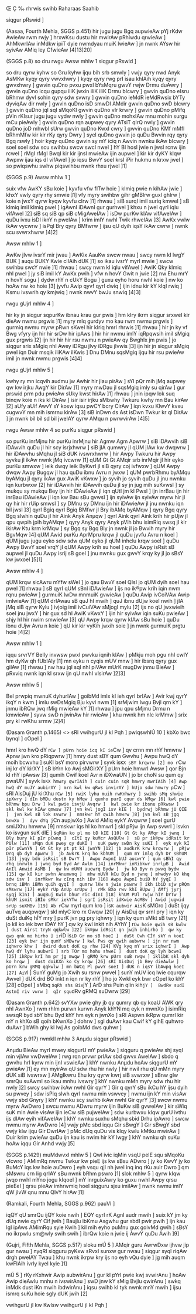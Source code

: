 Œ Ç ‰
rhrwis swihb
Raharaas Saahib

siqgur pRswid ]

(Aasaa, Fourth Mehla, SGGS p.451)
hir jugu jugu Bgq aupwieAw pYj rKdw AwieAw rwm rwjy ]
hrxwKsu dustu hir mwirAw pRhlwdu qrwieAw ]
AhMkwrIAw inMdkw ipiT dyie nwmdyau muiK lwieAw ]
jn nwnk AYsw hir syivAw AMiq ley CfwieAw ]4]13]20]


(SGGS p.8)
so dru rwgu Awsw mhlw 1
siqgur pRswid ]

so dru qyrw kyhw so Gru kyhw ijqu bih srb smwly ]
vwjy qyry nwd Anyk AsMKw kyqy qyry vwvxhwry ] 
kyqy qyry rwg prI isau khIAih kyqy qyry gwvxhwry ] 
gwvin quDno pvxu pwxI bYsMqru gwvY rwjw Drmu duAwry ] 
gwvin quDno icqu gupqu iliK jwxin iliK iliK Drmu bIcwry ] 
gwvin quDno eIsru bRhmw dyvI sohin qyry sdw svwry ] 
gwvin quDno ieMdR ieMdRwsix bYTy dyviqAw dir nwly ] 
gwvin quDno isD smwDI AMdir gwvin quDno swD bIcwry ] 
gwvin quDno jqI sqI sMqoKI gwvin quDno vIr krwry ] 
gwvin quDno pMifq pVin rKIsur jugu jugu vydw nwly ] 
gwvin quDno mohxIAw mnu mohin surgu mCu pieAwly ] 
gwvin quDno rqn aupwey qyry ATsiT qIrQ nwly ] 
gwvin quDno joD mhwbl sUrw gwvin quDno KwxI cwry ] 
gwvin quDno KMf mMfl bRhmMfw kir kir rKy qyry Dwry ] 
syeI quDno gwvin jo quDu Bwvin rqy qyry Bgq rswly ] 
hoir kyqy quDno gwvin sy mY iciq n Awvin nwnku ikAw bIcwry ] 
soeI soeI sdw scu swihbu swcw swcI nweI ] 
hY BI hosI jwie n jwsI rcnw ijin rcweI ] 
rMgI rMgI BwqI kir kir ijnsI mwieAw ijin aupweI ] 
kir kir dyKY kIqw Awpxw ijau iqs dI vifAweI ] 
jo iqsu BwvY soeI krsI iPir hukmu n krxw jweI ] 
so pwiqswhu swhw piqswihbu nwnk rhxu rjweI ]1] 

(SGGS p.9)
Awsw mhlw 1 ]

suix vfw AwKY sBu koie ] 
kyvfu vfw fITw hoie ] 
kImiq pwie n kihAw jwie ] 
khxY vwly qyry rhy smwie ]1] 
vfy myry swihbw gihr gMBIrw guxI ghIrw ] 
koie n jwxY qyrw kyqw kyvfu cIrw ]1] rhwau ] 
siB surqI imil suriq kmweI ] 
sB kImiq imil kImiq pweI ] 
igAwnI iDAwnI gur gurhweI ] 
khxu n jweI qyrI iqlu vifAweI ]2] 
siB sq siB qp siB cMigAweIAw ] 
isDw purKw kIAw vifAweIAw ] 
quDu ivxu isDI iknY n pweIAw ] 
krim imlY nwhI Twik rhweIAw ]3] 
AwKx vwlw ikAw vycwrw ] 
isPqI Bry qyry BMfwrw ] 
ijsu qU dyih iqsY ikAw cwrw ] 
nwnk scu svwrxhwrw ]4]2] 

Awsw mhlw 1 ]

AwKw jIvw ivsrY mir jwau ] 
AwKix AauKw swcw nwau ] 
swcy nwm kI lwgY BUK ] 
auqu BUKY Kwie clIAih dUK ]1] 
so ikau ivsrY myrI mwie ] 
swcw swihbu swcY nwie ]1] rhwau ] 
swcy nwm kI iqlu vifAweI ] 
AwiK Qky kImiq nhI pweI ] 
jy siB imil kY AwKx pwih ] 
vfw n hovY Gwit n jwie ]2] 
nw Ehu mrY n hovY sogu ] 
dydw rhY n cUkY Bogu ] 
guxu eyho horu nwhI koie ] 
nw ko hoAw nw ko hoie ]3] 
jyvfu Awip qyvf qyrI dwiq ] 
ijin idnu kir kY kIqI rwiq ] 
Ksmu ivswrih qy kmjwiq ] 
nwnk nwvY bwJu snwiq ]4]3] 

rwgu gUjrI mhlw 4 ]

hir ky jn siqgur sqpurKw ibnau krau gur pwis ] 
hm kIry ikrm siqgur srxweI kir dieAw nwmu prgwis ]1] 
myry mIq gurdyv mo kau rwm nwmu prgwis ] 
gurmiq nwmu myrw pRwn sKweI hir kIriq hmrI rhrwis ]1] rhwau ] 
hir jn ky vf Bwg vfyry ijn hir hir srDw hir ipAws ] 
hir hir nwmu imlY iqRpqwsih imil sMgiq gux prgwis ]2] 
ijn hir hir hir rsu nwmu n pwieAw qy BwghIx jm pwis ] 
jo siqgur srix sMgiq nhI Awey iDRgu jIvy iDRgu jIvwis ]3] 
ijn hir jn siqgur sMgiq pweI iqn Duir msqik iliKAw ilKwis ] 
Dnu DMnu sqsMgiq ijqu hir rsu pwieAw imil jn nwnk nwmu prgwis ]4]4] 

rwgu gUjrI mhlw 5 ]

kwhy ry mn icqvih audmu jw Awhir hir jIau pirAw ] 
sYl pQr mih jMq aupwey qw kw irjku AwgY kir DirAw ]1] 
myry mwDau jI sqsMgiq imly su qirAw ] 
gur prswid prm pdu pwieAw sUky kwst hirAw ]1] rhwau ] 
jnin ipqw lok suq binqw koie n iks kI DirAw ] 
isir isir irjku sMbwhy Twkuru kwhy mn Bau kirAw ]2] 
aUfy aUif AwvY sY kosw iqsu pwCY bcry CirAw ] 
iqn kvxu KlwvY kvxu cugwvY mn mih ismrnu kirAw ]3] 
siB inDwn ds Ast isDwn Twkur kr ql DirAw ] 
jn nwnk bil bil sd bil jweIAY qyrw AMqu n pwrwvirAw ]4]5] 

rwgu Awsw mhlw 4 so purKu
siqgur pRswid ]

so purKu inrMjnu hir purKu inrMjnu hir Agmw Agm Apwrw ] 
siB iDAwvih siB iDAwvih quDu jI hir scy isrjxhwrw ] 
siB jIA qumwry jI qUM jIAw kw dwqwrw ] 
hir iDAwvhu sMqhu jI siB dUK ivswrxhwrw ] 
hir Awpy Twkuru hir Awpy syvku jI ikAw nwnk jMq ivcwrw ]1] 
qUM Gt Gt AMqir srb inrMqir jI hir eyko purKu smwxw ] 
ieik dwqy ieik ByKwrI jI siB qyry coj ivfwxw ] 
qUM Awpy dwqw Awpy Bugqw jI hau quDu ibnu Avru n jwxw ] 
qUM pwrbRhmu byAMqu byAMqu jI qyry ikAw gux AwiK vKwxw ] 
jo syvih jo syvih quDu jI jnu nwnku iqn kurbwxw ]2] 
hir iDAwvih hir iDAwvih quDu jI sy jn jug mih suKvwsI ] 
sy mukqu sy mukqu Bey ijn hir iDAwieAw jI iqn qUtI jm kI PwsI ] 
ijn inrBau ijn hir inrBau iDAwieAw jI iqn kw Bau sBu gvwsI ] 
ijn syivAw ijn syivAw myrw hir jI qy hir hir rUip smwsI ] 
sy DMnu sy DMnu ijn hir iDAwieAw jI jnu nwnku iqn bil jwsI ]3] 
qyrI Bgiq qyrI Bgiq BMfwr jI Bry ibAMq byAMqw ] 
qyry Bgq qyry Bgq slwhin quDu jI hir Aink Anyk Anµqw ] 
qyrI Aink qyrI Aink krih hir pUjw jI qpu qwpih jpih byAMqw ] 
qyry Anyk qyry Anyk pVih bhu isimRiq swsq jI kir ikirAw Ktu krm krMqw ] 
sy Bgq sy Bgq Bly jn nwnk jI jo Bwvih myry hir BgvMqw ]4] 
qUM Awid purKu AprMpru krqw jI quDu jyvfu Avru n koeI ] 
qUM jugu jugu eyko sdw sdw qUM eyko jI qUM inhclu krqw soeI ] 
quDu Awpy BwvY soeI vrqY jI qUM Awpy krih su hoeI ] 
quDu Awpy isRsit sB aupweI jI quDu Awpy isrij sB goeI ] 
jnu nwnku gux gwvY krqy ky jI jo sBsY kw jwxoeI ]5]1] 

Awsw mhlw 4 ]

qUM krqw sicAwru mYfw sWeI ] 
jo qau BwvY soeI QIsI jo qUM dyih soeI hau pweI ]1] rhwau ] 
sB qyrI qUM sBnI iDAwieAw ] 
ijs no ik®pw krih iqin nwm rqnu pwieAw ] 
gurmuiK lwDw mnmuiK gvwieAw ] 
quDu Awip ivCoiVAw Awip imlwieAw ]1] 
qUM drIAwau sB quJ hI mwih ] 
quJ ibnu dUjw koeI nwih ] 
jIA jMq siB qyrw Kylu ] 
ivjoig imil ivCuiVAw sMjogI mylu ]2] 
ijs no qU jwxwieih soeI jnu jwxY ] 
hir gux sd hI AwiK vKwxY ] 
ijin hir syivAw iqin suKu pwieAw ] 
shjy hI hir nwim smwieAw ]3] 
qU Awpy krqw qyrw kIAw sBu hoie ] 
quDu ibnu dUjw Avru n koie ] 
qU kir kir vyKih jwxih soie ] 
jn nwnk gurmuiK prgtu hoie ]4]2]
 
Awsw mhlw 1 ]

iqqu srvrVY BeIly invwsw pwxI pwvku iqnih kIAw ] 
pMkju moh pgu nhI cwlY hm dyKw qh fUbIAly ]1] 
mn eyku n cyqis mUV mnw ] 
hir ibsrq qyry gux gilAw ]1] rhwau ] 
nw hau jqI sqI nhI piVAw mUrK mugDw jnmu BieAw ] 
pRxviq nwnk iqn kI srxw ijn qU nwhI vIsirAw ]2]3] 

Awsw mhlw 5 ]

BeI prwpiq mwnuK dyhurIAw ] 
goibMd imlx kI ieh qyrI brIAw ] 
Avir kwj qyrY ikqY n kwm ] 
imlu swDsMgiq Bju kyvl nwm ]1] 
srMjwim lwgu Bvjl qrn kY ] 
jnmu ibRQw jwq rMig mwieAw kY ]1] rhwau ] 
jpu qpu sMjmu Drmu n kmwieAw ] 
syvw swD n jwinAw hir rwieAw ] 
khu nwnk hm nIc krMmw ] 
srix pry kI rwKhu srmw ]2]4] 

(Dasam Granth p.1465)
<>
sRI vwihgurU jI kI Pqh ]
pwiqswhIÚ 10 ]
kbXo bwc bynqI ] cOpeI ]

hmrI kro hwQ dY r`Cw ]
pUrn hoie icq kI ie`Cw ] 
qv crnn mn rhY hmwrw ] 
Apnw jwn kro pRiqpwrw ]1]
hmry dust sBY qum Gwvhu ] 
Awpu hwQ dY moih bcwvhu ]
suKI bsY moro pirvwrw ]
syvk is`KX sBY krqwrw ]2]
mo r`Cw inj kr dY kirXY ]
sB bYrn ko Awj sMGirXY ]
pUrn hoie hmwrI Awsw ]
qor Bjn kI rhY ipAwsw ]3]
qumih Cwif koeI Avr n iDXwaUN ]
jo br choN su qum qy pwaUN ]
syvk is`KX hmwry qwrIAih ]
cuin cuin sqR hmwry mwrIAih ]4]
Awp hwQ dY muJY aubirXY ]
mrn kwl kw qRws invirXY ]
hUjo sdw hmwry p`Cw ]
sRI AisDuj jU kirXhu r`Cw ]5]
rwiK lyhu muih rwKnhwry ]
swihb sMq shwie ipXwry ]
dIn bMDu dustn ky hMqw ]
qumho purI cqur ds kMqw ]6]
kwl pwie bRhmw bpu Drw ]
kwl pwie isvjU Avqrw ] 
kwl pwie kr ibsnu pRkwsw ] 
skl kwl kw kIAw qmwsw ]7]
jvn kwl jogI isv kIE ] 
bydrwj bRhmw jU QIE ] 
jvn kwl sB lok svwrw ] 
nmskwr hY qwih hmwrw ]8]
jvn kwl sB jgq bnwXo ] 
dyv dYq j`Cn aupjwXo ]
Awid AMiq eykY Avqwrw ] 
soeI gurU smiJXhu hmwrw ]9]
nmskwr iqs hI ko hmwrI ] 
skl pRjw ijn Awp svwrI ]
isvkn ko isvgun suK dIE ]
s`qRün ko pl mo bD kIE ]10]
Gt Gt ky AMqr kI jwnq ]
Bly bury kI pIr pCwnq ] 
cItI qy kuMcr AsQUlw ] 
sB pr ik®pw idRsit kr PUlw ]11]
sMqn duK pwey qy duKI ] 
suK pwey swDn ky suKI ] 
eyk eyk kI pIr pCwnYN ]
Gt Gt ky pt pt kI jwnYN ]12]
jb audkrK krw krqwrw ] 
pRjw Drq qb dyh Apwrw ] 
jb AwkrK krq ho kbhUM ] 
qum mY imlq dyh Dr sBhUM ]13]
jyqy bdn isRsit sB DwrY ] 
Awpu AwpnI bUJ aucwrY ]
qum sBhI qy rhq inrwlm ]
jwnq byd Byd Ar Awlm ]14]
inrMkwr inRibkwr inrlµB ] 
Awid AnIl Anwid AsMB ] 
qw kw mUVH aucwrq Bydw ] 
jw kO Byv n pwvq bydw ]15]
qw kO kir pwhn Anumwnq ] 
mhw mUVH kCu Byd n jwnq ]
mhwdyv kO khq sdw isv ] 
inrMkwr kw cInq nih iBv ]16]
Awpu AwpnI buiD hY jyqI ] 
brnq iBMn iBMn quih qyqI ] 
qumrw lKw n jwie pswrw ]
ikh ibiD sjw pRQm sMswrw ]17]
eykY rUp AnUp srUpw ] 
rMk BXo rwv khI BUpw ]
AMfj jyrj syqj kInI ]
auqBuj Kwin bhur ric dInI ]18]
khUM PUl rwjw hÍY bYTw ]
khUM ismit iBÎo sMkr iekYTw ]
sgrI isRsit idKwie AcMBv ]
Awid jugwid srUp suXMBv ]19]
Ab r`Cw myrI qum kro ]
is`K aubwir Ais`K sMGro ]
duSt ijqy auTvq auqpwqw ] 
skl mlyC kro rx Gwqw ]20]
jy AisDuj qv srnI pry ]
iqn ky duSt duiKq hÍY mry ]
purK jvn pg pry iqhwry ] 
iqn ky qum sMkt sB twry ]21]
jo kil ko iek bwr iDAY hY ]
qw ky kwl inkit nih AYhY ]
r`Cw hoie qwih sB kwlw ]
dust Airst tryN qqkwlw ]22]
ik®pw idRsit qn jwih inhirho ] 
qw ky qwp qnk mo hirho ]
ir`iD is`iD Gr mo sB hoeI ] 
duSt Cwh CÍY skY n koeI ]23]
eyk bwr ijn qumY sMBwrw ]
kwl Pws qy qwih aubwrw ]
ijn nr nwm iqhwro khw ] 
dwird dust doK qy rhw ]24]
KVg kyq mY srix iqhwrI ] 
Awp hwQ dY lyhu aubwrI ]
srb TOr mo hohu shweI ] 
dust doK qy lyh bcweI ]25]
ikRpw krI hm pr jg mwqw ]
gRMQ krw pUrn suB rwqw ]
iklibK skl dyh ko hrqw ] 
dust doiKXn ko Cy krqw ]26]
sRI AisDuj jb Bey dieAwlw ] 
pUrn krw gRMQ qqkwlw ]
mn bWCq Pl pwvY soeI ]
dUK n iqsY ibAwpq koeI ]27]
AiV`l ]
SunY guMg jo Xwih su rsnw pwveI ] 
sunY mUV icq lwie cqurqw AwveI ] 
dUK drd BO inkt n iqn nr ky rhY ]
ho jo XwkI eyk bwr cOpeI ko khY ]28]
cOpeI ]
sMbq s`qRh shs Bix`jY ] 
ArD shs Puin qIin kih`jY ] 
BwdRv sudI AstmI riv vwrw ] 
qIr squ`dRv gRMQ suDwrw ]29]

(Dasam Granth  p.642)
svYXw
pwie ghy jb qy qumry qb qy koaU AWK qry nhI AwnXo ]
rwm rhIm purwn kurwn Anyk khYN mq eyk n mwnXo ]
isimRiq swsqR byd sbY bhu Byd khY hm eyk n jwnXo ]
sRI Aspwn ikRpw qumrI kir mY n khXo sB qoih bKwnXo ]
dohrw ]
sgl duAwr kau Cwif kY gihE quhwro duAwr ] 
bWih ghy kI lwj As goibMd dws quhwr ]


(SGGS p.917)
rwmklI mhlw 3 Anµdu
siqgur pRswid ]

Anµdu BieAw myrI mwey siqgurU mY pwieAw ] 
siqguru q pwieAw shj syqI min vjIAw vwDweIAw ] 
rwg rqn prvwr prIAw sbd gwvx AweIAw ] 
sbdo q gwvhu hrI kyrw min ijnI vswieAw ] 
khY nwnku Anµdu hoAw siqgurU mY pwieAw ]1] 
ey mn myirAw qU sdw rhu hir nwly ] 
hir nwil rhu qU mMn myry dUK siB ivswrxw ] 
AMgIkwru Ehu kry qyrw kwrj siB svwrxw ] 
sBnw glw smrQu suAwmI so ikau mnhu ivswry ] 
khY nwnku mMn myry sdw rhu hir nwly ]2] 
swcy swihbw ikAw nwhI Gir qyrY ] 
Gir q qyrY sBu ikCu hY ijsu dyih su pwvey ] 
sdw isPiq slwh qyrI nwmu min vswvey ] 
nwmu ijn kY min visAw vwjy sbd Gnyry ] 
khY nwnku scy swihb ikAw nwhI Gir qyrY ]3] 
swcw nwmu myrw AwDwro ] 
swcu nwmu ADwru myrw ijin BuKw siB gvweIAw ] 
kir sWiq suK min Awie visAw ijin ieCw siB pujweIAw ] 
sdw kurbwxu kIqw gurU ivthu ijs dIAw eyih vifAweIAw ] 
khY nwnku suxhu sMqhu sbid Drhu ipAwro ] 
swcw nwmu myrw AwDwro ]4] 
vwjy pMc sbd iqqu Gir sBwgY ] 
Gir sBwgY sbd vwjy klw ijqu Gir DwrIAw ] 
pMc dUq quDu vis kIqy kwlu kMtku mwirAw ] 
Duir krim pwieAw quDu ijn kau is nwim hir kY lwgy ] 
khY nwnku qh suKu hoAw iqqu Gir Anhd vwjy ]5] 

(SGGS p.1429)
muMdwvxI mhlw 5 ] 
Qwl ivic iqMin vsqU peIE squ sMqoKu vIcwro ] 
AMimRq nwmu Twkur kw pieE ijs kw sBsu ADwro ] 
jy ko KwvY jy ko BuMcY iqs kw hoie auDwro ] 
eyh vsqu qjI nh jweI inq inq rKu auir Dwro ] 
qm sMswru crn lig qrIAY sBu nwnk bRhm pswro ]1] 
slok mhlw 5 ]
qyrw kIqw jwqo nwhI mYno jogu kIqoeI ]
mY inrguixAwry ko guxu nwhI Awpy qrsu pieEeI ] 
qrsu pieAw imhrwmiq hoeI siqguru sjxu imilAw ] 
nwnk nwmu imlY qW jIvW qnu mnu QIvY hirAw ]1] 

(Ramkali, Fourth Mehla, SGGS p.962)
pauVI ]

iqQY qU smrQu ijQY koie nwih ] 
EQY qyrI rK AgnI audr mwih ] 
suix kY jm ky dUq nwie qyrY Cif jwih ] 
Baujlu ibKmu Asgwhu gur sbdI pwir pwih ] 
ijn kau lgI ipAws AMimRqu syie Kwih ] 
kil mih eyho puMnu gux goivMd gwih ] 
sBsY no ikrpwlu sm@wly swih swih ] 
ibrQw koie n jwie ij AwvY quDu Awih ]9] 

(Gujri, Fifth Mehla, SGGS p.517)
sloku mÚ 5 ] 
AMqir guru AwrwDxw ijhvw jip gur nwau ] 
nyqRI siqguru pyKxw sRvxI sunxw gur nwau ] 
siqgur syqI riqAw drgh pweIAY Twau ] 
khu nwnk ikrpw kry ijs no eyh vQu dyie ] 
jg mih auqm kwFIAih ivrly kyeI kyie ]1] 

mÚ 5 ]
rKy rKxhwir Awip aubwirAnu ] 
gur kI pYrI pwie kwj svwirAnu ] 
hoAw Awip dieAwlu mnhu n ivswirAnu ] 
swD jnw kY sMig Bvjlu qwirAnu ] 
swkq inMdk dust iKn mwih ibdwirAnu ] 
iqsu swihb kI tyk nwnk mnY mwih ] 
ijsu ismrq suKu hoie sgly dUK jwih ]2] 


vwihgurU jI kw Kwlsw vwihgurU jI kI Pqh ]


